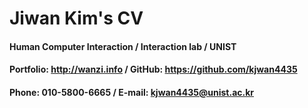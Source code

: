 # Jiwan Kim's CV

#### Human Computer Interaction / Interaction lab / UNIST

#### Portfolio: http://wanzi.info / GitHub: https://github.com/kjwan4435

#### Phone: 010-5800-6665 / E-mail: kjwan4435@unist.ac.kr
